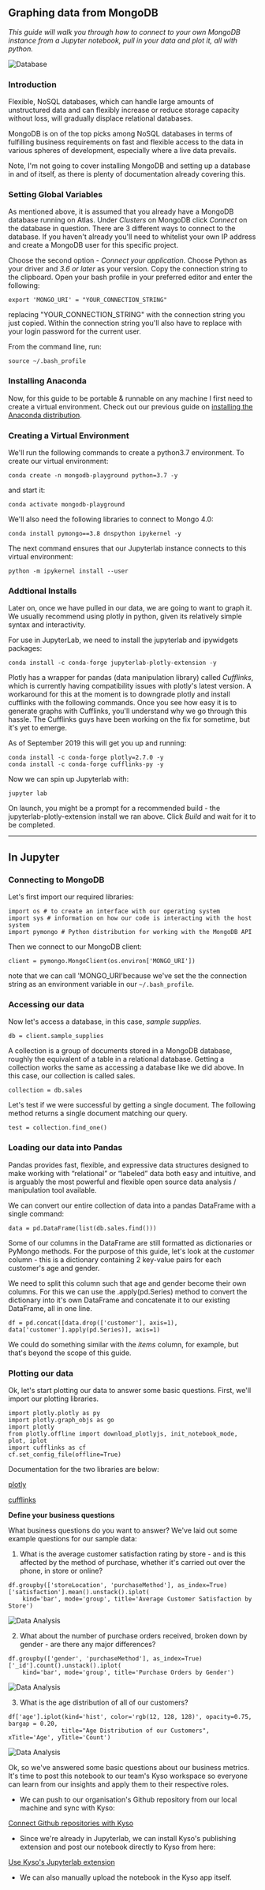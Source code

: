 ## Graphing data from MongoDB

*This guide will walk you through how to connect to your own MongoDB instance from a Jupyter notebook, pull in your data and plot it, all with python.*

![Database](images/library.png)

### Introduction

Flexible, NoSQL databases, which can handle large amounts of unstructured data and can flexibly increase or reduce storage capacity without loss, will gradually displace relational databases. 

MongoDB is on of the top picks among NoSQL databases in terms of fulfilling business requirements on fast and flexible access to the data in various spheres of development, especially where a live data prevails.

Note, I'm not going to cover installing MongoDB and setting up a database in and of itself, as there is plenty of documentation already covering this.

### Setting Global Variables

As mentioned above, it is assumed that you already have a MongoDB database running on Atlas. Under *Clusters* on MongoDB click *Connect* on the database in question. There are 3 different ways to connect to the database. If you haven't already you'll need to whitelist your own IP address and create a MongoDB user for this specific project.

Choose the second option - *Connect your application*. Choose Python as your driver and *3.6 or later* as your version. Copy the connection string to the clipboard.
Open your bash profile in your preferred editor and enter the following:

```
export 'MONGO_URI' = "YOUR_CONNECTION_STRING"
```

replacing "YOUR_CONNECTION_STRING" with the connection string you just copied. Within the connection string you'll also have to replace with your login password for the current user.

From the command line, run:

```
source ~/.bash_profile
```

### Installing Anaconda

Now, for this guide to be portable & runnable on any machine I first need to create a virtual environment. Check out our previous guide on [installing the Anaconda distribution](https://docs.kyso.io/guides/jupyter-with-anaconda).

### Creating a Virtual Environment

We'll run the following commands to create a python3.7 environment. To create our virtual environment: 

```
conda create -n mongodb-playground python=3.7 -y
```

and start it:

```
conda activate mongodb-playground
```
We'll also need the following libraries to connect to Mongo 4.0:

```
conda install pymongo==3.8 dnspython ipykernel -y
```

The next command ensures that our Jupyterlab instance connects to this virtual environment:

```
python -m ipykernel install --user
```

### Addtional Installs

Later on, once we have pulled in our data, we are going to want to graph it. We usually recommend using plotly in python, given its relatively simple syntax and interactivity.

For use in JupyterLab, we need to install the jupyterlab and ipywidgets packages:

```
conda install -c conda-forge jupyterlab-plotly-extension -y
```

Plotly has a wrapper for pandas (data manipulation library) called *Cufflinks*, which is currently having compatibility issues with plotly's latest version. A workaround for this at the moment is to downgrade plotly and install cufflinks with the following commands. Once you see how easy it is to generate graphs with Cufflinks, you'll understand why we go through this hassle. The Cufflinks guys have been working on the fix for sometime, but it's yet to emerge.

As of September 2019 this will get you up and running:

```
conda install -c conda-forge plotly=2.7.0 -y
conda install -c conda-forge cufflinks-py -y
```

Now we can spin up Jupyterlab with:

```
jupyter lab
```

On launch, you might be a prompt for a recommended build - the jupyterlab-plotly-extension install we ran above. Click *Build* and wait for it to be completed.

***

## In Jupyter

### Connecting to MongoDB

Let's first import our required libraries:

```
import os # to create an interface with our operating system
import sys # information on how our code is interacting with the host system
import pymongo # Python distribution for working with the MongoDB API
```

Then we connect to our MongoDB client:

```
client = pymongo.MongoClient(os.environ['MONGO_URI'])
```

note that we can call 'MONGO_URI'because we've set the the connection string as an environment variable in our `~/.bash_profile`. 

### Accessing our data

Now let's access a database, in this case, *sample supplies*.

```
db = client.sample_supplies
```

A collection is a group of documents stored in a MongoDB database, roughly the equivalent of a table in a relational database. Getting a collection works the same as accessing a database like we did above. In this case, our collection is called sales.

```
collection = db.sales
```

Let's test if we were successful by getting a single document. The  following method returns a single document matching our query.

```
test = collection.find_one()
```


### Loading our data into Pandas

Pandas provides fast, flexible, and expressive data structures designed to make working with “relational” or “labeled” data both easy and intuitive, and is arguably the most powerful and flexible open source data analysis / manipulation tool available. 

We can convert our entire collection of data into a pandas DataFrame with a single command:

```
data = pd.DataFrame(list(db.sales.find()))
```

Some of our columns in the DataFrame are still formatted as dictionaries or PyMongo methods. For the purpose of this guide, let's look at the *customer* column - this is a dictionary containing 2 key-value pairs for each customer's age and gender. 

We need to split this column such that age and gender become their own columns. For this we can use the .apply(pd.Series) method to convert the dictionary into it's own DataFrame and concatenate it to our existing DataFrame, all in one line. 

```
df = pd.concat([data.drop(['customer'], axis=1), data['customer'].apply(pd.Series)], axis=1)
```

We could do something similar with the *items* column, for example, but that's beyond the scope of this guide.

### Plotting our data

Ok, let's start plotting our data to answer some basic questions. First, we'll import our plotting libraries.

```
import plotly.plotly as py
import plotly.graph_objs as go
import plotly
from plotly.offline import download_plotlyjs, init_notebook_mode, plot, iplot
import cufflinks as cf
cf.set_config_file(offline=True)
```

Documentation for the two libraries are below:

[plotly](https://plot.ly/python/)

[cufflinks](https://plot.ly/python/v3/ipython-notebooks/cufflinks/)

**Define your business questions**

What business questions do you want to answer? We've laid out some example questions for our sample data:

1. What is the average customer satisfaction rating by store - and is this affected by the method of purchase, whether it's carried out over the phone, in store or online?

```
df.groupby(['storeLocation', 'purchaseMethod'], as_index=True)['satisfaction'].mean().unstack().iplot(
    kind='bar', mode='group', title='Average Customer Satisfaction by Store')
```

![Data Analysis](images/mongodb_guide1.png)

2. What about the number of purchase orders received, broken down by gender - are there any major differences?

```
df.groupby(['gender', 'purchaseMethod'], as_index=True)['_id'].count().unstack().iplot(
    kind='bar', mode='group', title='Purchase Orders by Gender')
```

![Data Analysis](images/mongodb_guide2.png)

3. What is the age distribution of all of our customers?

```
df['age'].iplot(kind='hist', color='rgb(12, 128, 128)', opacity=0.75, bargap = 0.20,
               title="Age Distribution of our Customers", xTitle='Age', yTitle='Count')
```

![Data Analysis](images/mongodb_guide3.png)

Ok, so we've answered some basic questions about our business metrics. It's time to post this notebook to our team's Kyso workspace so everyone can learn from our insights and apply them to their respective roles. 

- We can push to our organisation's Github repository from our local machine and sync with Kyso:

[Connect Github repositories with Kyso](https://docs.kyso.io/posting-to-kyso/connect-a-github-repo-to-kyso)

- Since we're already in Jupyterlab, we can install Kyso's publishing extension and post our notebook directly to Kyso from here:

[Use Kyso's Jupyterlab extension](https://docs.kyso.io/posting-to-kyso/kysos-jupyterlab-extension)

- We can also manually upload the notebook in the Kyso app itself. 